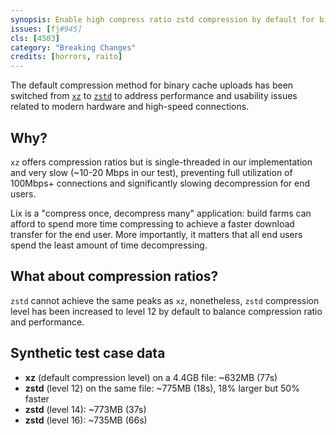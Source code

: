 ```yaml
---
synopsis: Enable high compress ratio zstd compression by default for binary caches uploads
issues: [fj#945]
cls: [4503]
category: "Breaking Changes"
credits: [horrors, raito]
---
```


The default compression method for binary cache uploads has been switched from
[`xz`](https://github.com/tukaani-project/xz) to
[`zstd`](https://github.com/facebook/zstd) to address performance and usability
issues related to modern hardware and high-speed connections.

## Why?

`xz` offers compression ratios but is single-threaded in our implementation and
very slow (~10-20 Mbps in our test), preventing full utilization of 100Mbps+
connections and significantly slowing decompression for end users.

Lix is a "compress once, decompress many" application: build farms can afford
to spend more time compressing to achieve a faster download transfer for the
end user. More importantly, it matters that all end users spend the least
amount of time decompressing.

## What about compression ratios?

`zstd` cannot achieve the same peaks as `xz`, nonetheless, `zstd` compression
level has been increased to level 12 by default to balance compression ratio
and performance.

## Synthetic test case data

* **xz** (default compression level) on a 4.4GB file: ~632MB (77s)
* **zstd** (level 12) on the same file: ~775MB (18s), 18% larger but 50% faster
* **zstd** (level 14): ~773MB (37s)
* **zstd** (level 16): ~735MB (66s)
